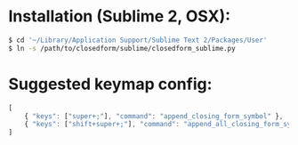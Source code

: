 
# Installation (Sublime 2, OSX):

```bash
$ cd '~/Library/Application Support/Sublime Text 2/Packages/User'
$ ln -s /path/to/closedform/sublime/closedform_sublime.py
```

# Suggested keymap config:

```javascript
[
	{ "keys": ["super+;"], "command": "append_closing_form_symbol" },
	{ "keys": ["shift+super+;"], "command": "append_all_closing_form_symbols" }
]
```
